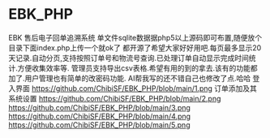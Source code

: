 # EBK_PHP
EBK   售后电子回单追溯系统
单文件sqlite数据据php5以上源码即可布置,随便放个目录下面index.php上传一个就ok了
都开源了希望大家好好用吧.每页最多显示20天记录.自动分页,支持按照订单号和物流号查询.已处理订单自动显示完成时间统计.方便收集效率等.
管理员支持导出csv表格.希望有用的到的拿去.该有的功能都加了.用户管理也有简单的改密码功能.
AI帮我写的还不错自己也修改了点.哈哈
登入界面
https://github.com/ChibiSF/EBK_PHP/blob/main/1.png
订单添加及其系统设置
https://github.com/ChibiSF/EBK_PHP/blob/main/2.png
https://github.com/ChibiSF/EBK_PHP/blob/main/3.png
https://github.com/ChibiSF/EBK_PHP/blob/main/4.png
https://github.com/ChibiSF/EBK_PHP/blob/main/5.png
